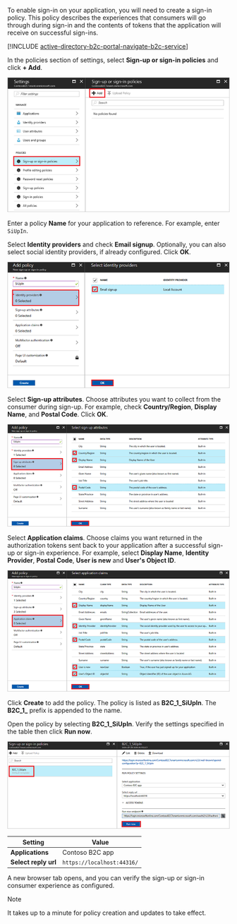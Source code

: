 To enable sign-in on your application, you will need to create a sign-in policy. This policy describes the experiences that consumers will go through during sign-in and the contents of tokens that the application will receive on successful sign-ins.

[!INCLUDE [active-directory-b2c-portal-navigate-b2c-service](active-directory-b2c-portal-navigate-b2c-service.md)]

In the policies section of settings, select **Sign-up or sign-in policies** and click **+ Add**.

![Select sign-up or sign-in policies and click Add button](media/active-directory-b2c-create-sign-in-sign-up-policy/add-b2c-signup-signin-policy.png)

Enter a policy **Name** for your application to reference. For example, enter `SiUpIn`.

Select **Identity providers** and check **Email signup**. Optionally, you can also select social identity providers, if already configured. Click **OK**.

![Select Email signup as an identity provider and click the OK button](media/active-directory-b2c-create-sign-in-sign-up-policy/add-b2c-signup-signin-identity-providers.png)

Select **Sign-up attributes**. Choose attributes you want to collect from the consumer during sign-up. For example, check **Country/Region**, **Display Name**, and **Postal Code**. Click **OK**.

![Select some attributes and click the OK button](media/active-directory-b2c-create-sign-in-sign-up-policy/add-b2c-signup-signin-sign-up-attributes.png)

Select **Application claims**. Choose claims you want returned in the authorization tokens sent back to your application after a successful sign-up or sign-in experience. For example, select **Display Name**, **Identity Provider**, **Postal Code**, **User is new** and **User's Object ID**.

![Select some application claims and click OK button](media/active-directory-b2c-create-sign-in-sign-up-policy/add-b2c-signup-signin-application-claims.png)

Click **Create** to add the policy. The policy is listed as **B2C_1_SiUpIn**. The **B2C_1_** prefix is appended to the name.

Open the policy by selecting **B2C_1_SiUpIn**. Verify the settings specified in the table then click **Run now**.

![Select policy and run it](media/active-directory-b2c-create-sign-in-sign-up-policy/run-b2c-signup-signin-policy.png)

| Setting      | Value  |
| ------------ | ------ |
| **Applications** | Contoso B2C app |
| **Select reply url** | `https://localhost:44316/` |

A new browser tab opens, and you can verify the sign-up or sign-in consumer experience as configured.

> [!NOTE]
> It takes up to a minute for policy creation and updates to take effect.
>